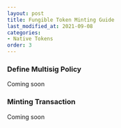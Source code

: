 ```yaml
---
layout: post
title: Fungible Token Minting Guide
last_modified_at: 2021-09-08
categories:
- Native Tokens
order: 3
---
```


### Define Multisig Policy
Coming soon

### Minting Transaction
Coming soon

